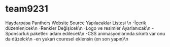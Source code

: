 # team9231
 Haydarpasa Panthers Website Source
Yapılacaklar Listesi \n
-İçerik düzenlenicek\n
-Renkler Değişicek\n
-Logo ve resimler Ayarlanıcak\n
-Sponsorluk paketleri adam edilecek\n
-CSS animasyonlarında sıkıntı var onu da düzelck\n
-en yukarı couresel eklensin (en son yapın)\n
